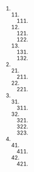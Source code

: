 1. <!--title={Parsing the File}-->
   
   11. <!--title={Parsing the File:Finding the Relationships}-->
       111. <!--title={Parsing the File:Finding the Relationships Explained}-->
   12. <!--title={Parsing the File:Coding the Relationships}-->
       121. <!--title={Parsing the File:Coding the Relationships Part 1}-->
       122. <!--title={Parsing the File:Coding the Relationships Part 2}-->
   13. <!--title={Parsing the File:Reading File Names}-->
       131. <!--title={Parsing the File: Matching Storing the Name Explained}-->
       132. <!--title={Writing a Main Function}-->
   
2. <!--title={Initializing the Graph}-->

   21. <!--title={Initializing the Graph: Adding the Edges}-->
       211. <!--title={Initializing the Graph: Adding the Edges Explained}-->
   22. <!--title={Initializing the Graph: Adding the Values}-->
       221. <!--title={Initializing the Graph: Adding the Values Explained}-->

4. <!---title{print_ordered_file_structure() Function}--->

   31. <!---title{print_ordered_file_structure() Function Part 1}---> 
       311. <!---title{print_ordered_file_structure() Function Part 1 Explained}--->
   
   32. <!---title{print_ordered_file_structure() Function Part 2}--->
   
       321. <!---title{print_ordered_file_structure() Function Part 2 Explained}--->

       322. <!---title{print_ordered_file_structure() Function Part 2 Explained}--->
   
       323. <!---title{Using print_ordered_file_structure() in main()}--->
   
4. <!--title={Drawing the Graph}-->

   41. <!--title={{Adding edges and Getting the "pos"}-->
       411. <!--title={Adding edges and Getting the "pos" explained}-->

   42. <!--title={Displaying the graph}-->
       421. <!--title={Displaying the graph explained}-->

